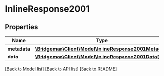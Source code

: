 # InlineResponse2001

## Properties
Name | Type | Description | Notes
------------ | ------------- | ------------- | -------------
**metadata** | [**\Bridgeman\Client\Model\InlineResponse2001Metadata**](InlineResponse2001Metadata.md) |  | [optional] 
**data** | [**\Bridgeman\Client\Model\InlineResponse2001Data[]**](InlineResponse2001Data.md) |  | [optional] 

[[Back to Model list]](../../README.md#documentation-for-models) [[Back to API list]](../../README.md#documentation-for-api-endpoints) [[Back to README]](../../README.md)

